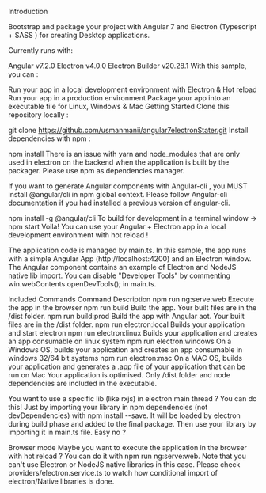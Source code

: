 Introduction

Bootstrap and package your project with Angular 7 and Electron (Typescript + SASS ) for creating Desktop applications.

Currently runs with:

Angular v7.2.0
Electron v4.0.0
Electron Builder v20.28.1
With this sample, you can :

Run your app in a local development environment with Electron & Hot reload
Run your app in a production environment
Package your app into an executable file for Linux, Windows & Mac
Getting Started
Clone this repository locally :

git clone https://github.com/usmanmanii/angular7electronStater.git
Install dependencies with npm :

npm install
There is an issue with yarn and node_modules that are only used in electron on the backend when the application is built by the packager. Please use npm as dependencies manager.

If you want to generate Angular components with Angular-cli , you MUST install @angular/cli in npm global context. Please follow Angular-cli documentation if you had installed a previous version of angular-cli.

npm install -g @angular/cli
To build for development
in a terminal window -> npm start
Voila! You can use your Angular + Electron app in a local development environment with hot reload !

The application code is managed by main.ts. In this sample, the app runs with a simple Angular App (http://localhost:4200) and an Electron window. The Angular component contains an example of Electron and NodeJS native lib import. You can disable "Developer Tools" by commenting win.webContents.openDevTools(); in main.ts.

Included Commands
Command	Description
npm run ng:serve:web	          Execute the app in the browser
npm run build	                  Build the app. Your built files are in the /dist folder.
npm run build:prod	            Build the app with Angular aot. Your built files are in the /dist folder.
npm run electron:local	        Builds your application and start electron
npm run electron:linux	        Builds your application and creates an app consumable on linux system
npm run electron:windows	      On a Windows OS, builds your application and creates an app consumable in windows 32/64 bit systems
npm run electron:mac	          On a MAC OS, builds your application and generates a .app file of your application that can be run on Mac
Your application is optimised. Only /dist folder and node dependencies are included in the executable.

You want to use a specific lib (like rxjs) in electron main thread ?
You can do this! Just by importing your library in npm dependencies (not devDependencies) with npm install --save. It will be loaded by electron during build phase and added to the final package. Then use your library by importing it in main.ts file. Easy no ?

Browser mode
Maybe you want to execute the application in the browser with hot reload ? You can do it with npm run ng:serve:web. Note that you can't use Electron or NodeJS native libraries in this case. Please check providers/electron.service.ts to watch how conditional import of electron/Native libraries is done.

